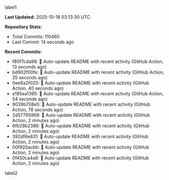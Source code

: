 
label1 
<!-- ACTIVITY_START -->
**Last Updated:** 2025-10-18 03:13:30 UTC

**Repository Stats:**
- Total Commits: 110460
- Last Commit: 14 seconds ago

**Recent Commits:**
- f80f7cda98: 🤖 Auto-update README with recent activity (GitHub Action, 13 seconds ago)
- bd902f00fe: 🤖 Auto-update README with recent activity (GitHub Action, 25 seconds ago)
- 0ee6a2f020: 🤖 Auto-update README with recent activity (GitHub Action, 40 seconds ago)
- e185ea1395: 🤖 Auto-update README with recent activity (GitHub Action, 54 seconds ago)
- 9039b708e5: 🤖 Auto-update README with recent activity (GitHub Action, 78 seconds ago)
- 2d57795969: 🤖 Auto-update README with recent activity (GitHub Action, 2 minutes ago)
- 6fb29b2386: 🤖 Auto-update README with recent activity (GitHub Action, 2 minutes ago)
- 392df6e831: 🤖 Auto-update README with recent activity (GitHub Action, 2 minutes ago)
- 00f920acbb: 🤖 Auto-update README with recent activity (GitHub Action, 2 minutes ago)
- 0f450ca4a8: 🤖 Auto-update README with recent activity (GitHub Action, 2 minutes ago)
<!-- ACTIVITY_END -->

label2
